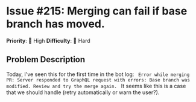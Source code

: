 # Issue #215: Merging can fail if base branch has moved.

**Priority**: 🚨 High
**Difficulty**: 🔴 Hard

## Problem Description

Today, I've seen this for the first time in the bot log:    ```  Error while merging PR: Server responded to GraphQL request with errors: Base branch was modified. Review and try the merge again.  ```    It seems like this is a case that we should handle (retry automatically or warn the user?).

